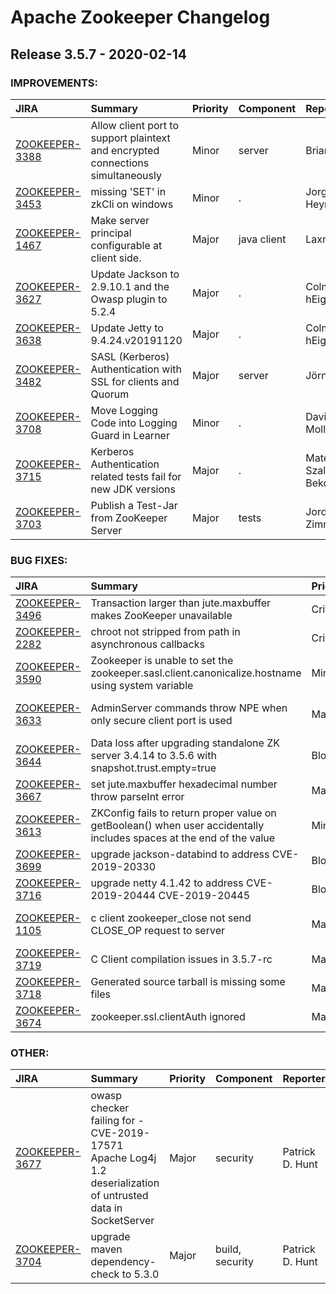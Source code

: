 
<!---
# Licensed to the Apache Software Foundation (ASF) under one
# or more contributor license agreements.  See the NOTICE file
# distributed with this work for additional information
# regarding copyright ownership.  The ASF licenses this file
# to you under the Apache License, Version 2.0 (the
# "License"); you may not use this file except in compliance
# with the License.  You may obtain a copy of the License at
#
#     http://www.apache.org/licenses/LICENSE-2.0
#
# Unless required by applicable law or agreed to in writing, software
# distributed under the License is distributed on an "AS IS" BASIS,
# WITHOUT WARRANTIES OR CONDITIONS OF ANY KIND, either express or implied.
# See the License for the specific language governing permissions and
# limitations under the License.
-->
# Apache Zookeeper Changelog

## Release 3.5.7 - 2020-02-14



### IMPROVEMENTS:

| JIRA | Summary | Priority | Component | Reporter | Contributor |
|:---- |:---- | :--- |:---- |:---- |:---- |
| [ZOOKEEPER-3388](https://issues.apache.org/jira/browse/ZOOKEEPER-3388) | Allow client port to support plaintext and encrypted connections simultaneously |  Minor | server | Brian Nixon |  |
| [ZOOKEEPER-3453](https://issues.apache.org/jira/browse/ZOOKEEPER-3453) | missing 'SET' in zkCli on windows |  Minor | . | Jorg Heymans |  |
| [ZOOKEEPER-1467](https://issues.apache.org/jira/browse/ZOOKEEPER-1467) | Make server principal configurable at client side. |  Major | java client | Laxman | Sujith Simon |
| [ZOOKEEPER-3627](https://issues.apache.org/jira/browse/ZOOKEEPER-3627) | Update Jackson to 2.9.10.1 and the Owasp plugin to 5.2.4 |  Major | . | Colm O hEigeartaigh | Colm O hEigeartaigh |
| [ZOOKEEPER-3638](https://issues.apache.org/jira/browse/ZOOKEEPER-3638) | Update Jetty to 9.4.24.v20191120 |  Major | . | Colm O hEigeartaigh | Colm O hEigeartaigh |
| [ZOOKEEPER-3482](https://issues.apache.org/jira/browse/ZOOKEEPER-3482) | SASL (Kerberos) Authentication with SSL for clients and Quorum |  Major | server | Jörn Franke | Mate Szalay-Beko |
| [ZOOKEEPER-3708](https://issues.apache.org/jira/browse/ZOOKEEPER-3708) | Move Logging Code into Logging Guard in Learner |  Minor | . | David Mollitor | David Mollitor |
| [ZOOKEEPER-3715](https://issues.apache.org/jira/browse/ZOOKEEPER-3715) | Kerberos Authentication related tests fail for new JDK versions |  Major | . | Mate Szalay-Beko | Mate Szalay-Beko |
| [ZOOKEEPER-3703](https://issues.apache.org/jira/browse/ZOOKEEPER-3703) | Publish a Test-Jar from ZooKeeper Server |  Major | tests | Jordan Zimmerman | Jordan Zimmerman |


### BUG FIXES:

| JIRA | Summary | Priority | Component | Reporter | Contributor |
|:---- |:---- | :--- |:---- |:---- |:---- |
| [ZOOKEEPER-3496](https://issues.apache.org/jira/browse/ZOOKEEPER-3496) | Transaction larger than jute.maxbuffer makes ZooKeeper unavailable |  Critical | . | Mohammad Arshad | Mohammad Arshad |
| [ZOOKEEPER-2282](https://issues.apache.org/jira/browse/ZOOKEEPER-2282) | chroot not stripped from path in asynchronous callbacks |  Critical | c client | Andrew Grasso | Andrew Grasso |
| [ZOOKEEPER-3590](https://issues.apache.org/jira/browse/ZOOKEEPER-3590) | Zookeeper is unable to set the zookeeper.sasl.client.canonicalize.hostname using system variable |  Minor | java client | Aristotelhs |  |
| [ZOOKEEPER-3633](https://issues.apache.org/jira/browse/ZOOKEEPER-3633) | AdminServer commands throw NPE when only secure client port is used |  Major | . | Mate Szalay-Beko | Mate Szalay-Beko |
| [ZOOKEEPER-3644](https://issues.apache.org/jira/browse/ZOOKEEPER-3644) | Data loss after upgrading standalone ZK server 3.4.14 to 3.5.6 with snapshot.trust.empty=true |  Blocker | server | Manikumar | Michael Han |
| [ZOOKEEPER-3667](https://issues.apache.org/jira/browse/ZOOKEEPER-3667) | set jute.maxbuffer hexadecimal number throw parseInt error |  Major | java client | bright.zhou | Sujith Simon |
| [ZOOKEEPER-3613](https://issues.apache.org/jira/browse/ZOOKEEPER-3613) | ZKConfig fails to return proper value on getBoolean() when user accidentally includes spaces at the end of the value |  Minor | server | Scott Guminy | Sujith Simon |
| [ZOOKEEPER-3699](https://issues.apache.org/jira/browse/ZOOKEEPER-3699) | upgrade jackson-databind to address CVE-2019-20330 |  Blocker | security | Patrick D. Hunt | Patrick D. Hunt |
| [ZOOKEEPER-3716](https://issues.apache.org/jira/browse/ZOOKEEPER-3716) | upgrade netty 4.1.42 to address CVE-2019-20444 CVE-2019-20445 |  Blocker | security, server | Patrick D. Hunt | Patrick D. Hunt |
| [ZOOKEEPER-1105](https://issues.apache.org/jira/browse/ZOOKEEPER-1105) | c client zookeeper\_close not send CLOSE\_OP request to server |  Major | c client | jiang guangran | Mate Szalay-Beko |
| [ZOOKEEPER-3719](https://issues.apache.org/jira/browse/ZOOKEEPER-3719) | C Client compilation issues in 3.5.7-rc |  Major | c client | Damien Diederen | Damien Diederen |
| [ZOOKEEPER-3718](https://issues.apache.org/jira/browse/ZOOKEEPER-3718) | Generated source tarball is missing some files |  Major | . | Norbert Kalmár | Norbert Kalmár |
| [ZOOKEEPER-3674](https://issues.apache.org/jira/browse/ZOOKEEPER-3674) | zookeeper.ssl.clientAuth ignored |  Major | security, server | Ron Dagostino |  |


### OTHER:

| JIRA | Summary | Priority | Component | Reporter | Contributor |
|:---- |:---- | :--- |:---- |:---- |:---- |
| [ZOOKEEPER-3677](https://issues.apache.org/jira/browse/ZOOKEEPER-3677) | owasp checker failing for - CVE-2019-17571 Apache Log4j 1.2 deserialization of untrusted data in SocketServer |  Major | security | Patrick D. Hunt | Enrico Olivelli |
| [ZOOKEEPER-3704](https://issues.apache.org/jira/browse/ZOOKEEPER-3704) | upgrade maven dependency-check to 5.3.0 |  Major | build, security | Patrick D. Hunt | Patrick D. Hunt |


